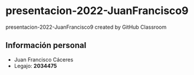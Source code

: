 # presentacion-2022-JuanFrancisco9
presentacion-2022-JuanFrancisco9 created by GitHub Classroom

## Información personal
- Juan Francisco Cáceres
- Legajo: **2034475**
